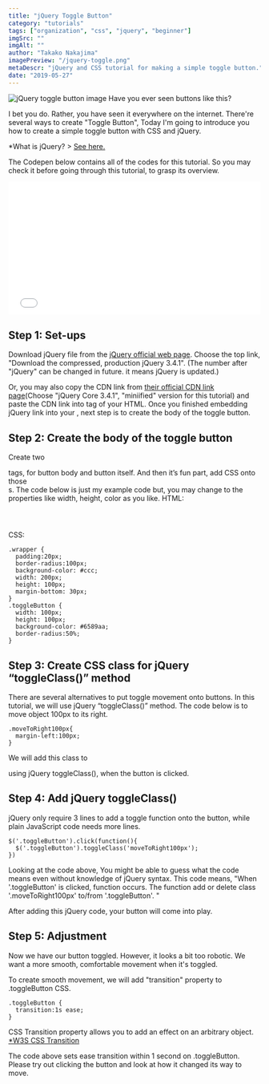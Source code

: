 ```yaml
---
title: "jQuery Toggle Button"
category: "tutorials"
tags: ["organization", "css", "jquery", "beginner"]
imgSrc: ""
imgAlt: ""
author: "Takako Nakajima"
imagePreview: "/jquery-toggle.png"
metaDescr: "jQuery and CSS tutorial for making a simple toggle button."
date: "2019-05-27"
---
```


<img src="/jquery-toggle-img.png" alt="jQuery toggle button image"/>
Have you ever seen buttons like this?

I bet you do. Rather, you have seen it everywhere on the internet.
There're several ways to create "Toggle Button",
Today I'm going to introduce you how to create a simple toggle button with CSS and jQuery.

*What is jQuery? > <a target="_blank" rel="noopener noreferrer" href="https://learn.jquery.com/about-jquery/" title="link to the jQuery about page">See here.</a>

The Codepen below contains all of the codes for this tutorial.
So you may check it before going through this tutorial, to grasp its overview.

<iframe height="265" style="width: 100%;" scrolling="no" title="Toggle button - tutorial" src="//codepen.io/Takako/embed/rgKXmJ/?height=265&theme-id=0&default-tab=css,result" frameborder="no" allowtransparency="true" allowfullscreen="true">
  See the Pen <a href='https://codepen.io/Takako/pen/rgKXmJ/' target="_blank" rel="noopener noreferrer">Toggle button - tutorial</a> by Takako
  (<a href='https://codepen.io/Takako' target="_blank" rel="noopener noreferrer">@Takako</a>) on <a href='https://codepen.io' target="_blank" rel="noopener noreferrer">CodePen</a>.
</iframe>

## Step 1: Set-ups

Download jQuery file from the <a target="_blank" rel="noopener noreferrer" href="https://jquery.com/download/#jquery" title="link to the jQuery official download page">jQuery official web page</a>. Choose the top link, "Download the compressed, production jQuery 3.4.1". (The number after "jQuery" can be changed in future. it means jQuery is updated.)

Or, you may also copy the CDN link from <a target="_blank" rel="noopener noreferrer" href="https://code.jquery.com/" title="link to the jQuery CDN link page">their official CDN link page</a>(Choose "jQuery Core 3.4.1", "miniified" version for this tutorial) and paste the CDN link into <code><head></code> tag of your HTML.
Once you finished embedding jQuery link into your <code><head></code>, next step is to create the body of the toggle button.

## Step 2: Create the body of the toggle button
Create two <code><div></code> tags, for button body and button itself.
And then it’s fun part, add CSS onto those <code><div></code>s.
The code below is just my example code but, you may change to the properties like width, height, color as you like.
HTML:
<pre class="language-html"><code><div class="wrapper">
<div class="toggleButton"></div>
</div></code></pre>
CSS:
<pre class="language-css"><code>.wrapper {
  padding:20px;
  border-radius:100px;
  background-color: #ccc;
  width: 200px;
  height: 100px;
  margin-bottom: 30px;
}
.toggleButton {
  width: 100px;
  height: 100px;
  background-color: #6589aa;
  border-radius:50%;
}</code></pre>


## Step 3: Create CSS class for jQuery “toggleClass()” method

There are several alternatives to put toggle movement onto buttons.
In this tutorial, we will use jQuery “toggleClass()” method.
The code below is to move object 100px to its right.
<pre class="language-css"><code>.moveToRight100px{
  margin-left:100px;
}</code></pre>

We will add this class to <code><div class="toggleButton"></code> using jQuery toggleClass(), when the button is clicked.

## Step 4: Add jQuery toggleClass()
jQuery only require 3 lines to add a toggle function onto the button, while plain JavaScript code needs more lines.
<pre class="language-js"><code>$('.toggleButton').click(function(){
  $('.toggleButton').toggleClass('moveToRight100px');
})</code></pre>
Looking at the code above, You might be able to guess what the code means even without knowledge of jQuery syntax.
This code means,
"When '.toggleButton' is clicked, function occurs.
The function add or delete class '.moveToRight100px' to/from '.toggleButton'. "

After adding this jQuery code, your button will come into play.

## Step 5: Adjustment
Now we have our button toggled.
However, it looks a bit too robotic.
We want a more smooth, comfortable movement when it's toggled.

To create smooth movement, we will add "transition" property to .toggleButton CSS.
<pre class="language-css"><code>.toggleButton {
  transition:1s ease;  
}</code></pre>
CSS Transition property allows you to add an effect on an arbitrary object.
<a target="_blank" rel="noopener noreferrer" href="https://www.w3schools.com/css/css3_transitions.asp" title="link to the jQuery CDN link page">*W3S CSS Transition</a>

The code above sets ease transition within 1 second on .toggleButton. 
Please try out clicking the button and look at how it changed its way to move.